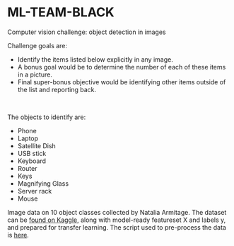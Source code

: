 # ML-TEAM-BLACK

Computer vision challenge: object detection in images
<br>

Challenge goals are:
- Identify the items listed below explicitly in any image.
- A bonus goal would be to determine the number of each of these items in a picture.
- Final super-bonus objective would be identifying other items outside of the list and reporting back.
<br>

The objects to identify are:
- Phone
- Laptop
- Satellite Dish
- USB stick
- Keyboard
- Router
- Keys
- Magnifying Glass
- Server rack
- Mouse

Image data on 10 object classes collected by Natalia Armitage. The dataset can be [found on Kaggle](https://www.kaggle.com/datasets/ksenia5/object-detection), along with model-ready featureset X and labels y, and prepared for transfer learning. The script used to pre-process the data is [here](https://www.kaggle.com/ksenia5/preprocessing-image-data-for-classification).
